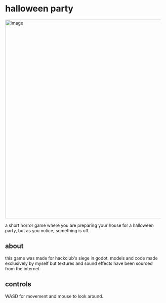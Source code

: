 # halloween party

<img width="1145" height="642" alt="image" src="https://github.com/user-attachments/assets/a7545be3-0035-4b55-8172-a6128d9586eb" />

a short horror game where you are preparing your house for a halloween party, but as you notice, something is off.

## about

this game was made for hackclub's siege in godot. models and code made exclusively by myself but textures and sound effects have been sourced from the internet.

## controls

WASD for movement and mouse to look around.
